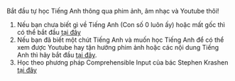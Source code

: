 

Bắt đầu tự học Tiếng Anh thông qua phim ảnh, âm nhạc và Youtube thôi! 

1. Nếu bạn chưa biết gì về Tiếng Anh (Con số 0 luôn ấy) hoặc mất gốc thì có thể bắt đầu [tại đây](hoc-tu-dau.md)
2. Nếu bạn đã biết một chút Tiếng Anh và muốn học Tiếng Anh để có thể xem được Youtube hay tận hưởng phim ảnh hoặc các nội dung Tiếng Anh thì hãy bắt đầu [tại đây](guide.md).
3. Học theo phương pháp Comprehensible Input của bác Stephen Krashen [tại đây](dau-vao.md)